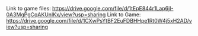 Link to game files: https://drive.google.com/file/d/1tEpE844r1Lap6jI-0A3MgPgCqAKUnlKx/view?usp=sharing
Link to Game: https://drive.google.com/file/d/1CXwPsYtBF2EuFDBHHpe1Rt0W4j5xH2AD/view?usp=sharing
